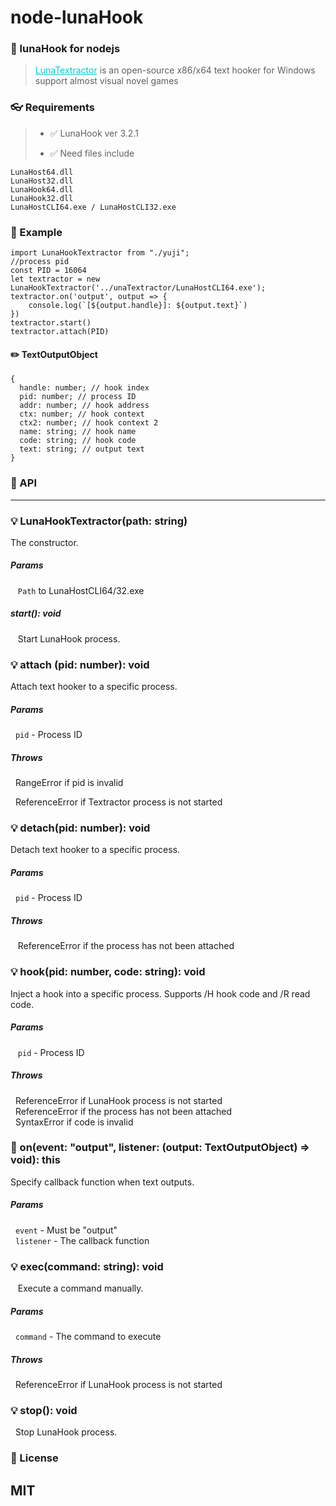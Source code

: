 # node-lunaHook
### 👀 lunaHook for nodejs
> <a href="https://github.com/HIllya51/LunaHook" style="color:#00CDCD">LunaTextractor</a> is an open-source x86/x64 text hooker for Windows support almost visual novel games
### 👓 Requirements
> * ✅ LunaHook ver 3.2.1
>
>
> * ✅ Need files include
```
LunaHost64.dll
LunaHost32.dll
LunaHook64.dll
LunaHook32.dll
LunaHostCLI64.exe / LunaHostCLI32.exe
```
### 📜 Example
```
import LunaHookTextractor from "./yuji";
//process pid
const PID = 16064
let textractor = new LunaHookTextractor('../unaTextractor/LunaHostCLI64.exe');
textractor.on('output', output => {
    console.log(`[${output.handle}]: ${output.text}`)
})
textractor.start()
textractor.attach(PID)
```
#### ✏️ TextOutputObject
```
{
  handle: number; // hook index
  pid: number; // process ID
  addr: number; // hook address
  ctx: number; // hook context
  ctx2: number; // hook context 2
  name: string; // hook name
  code: string; // hook code
  text: string; // output text
}
```
### 🔑 API
---
### 💡 LunaHookTextractor(path: string)
The constructor.  
##### Params  
&nbsp;&nbsp; `Path` to LunaHostCLI64/32.exe
##### start(): void
&nbsp;&nbsp; Start LunaHook process.

### 💡 attach (pid: number): void
 Attach text hooker to a specific process.
##### Params
 &nbsp;&nbsp;`pid` - Process ID
##### Throws
 &nbsp;&nbsp;RangeError if pid is invalid  

 &nbsp;&nbsp;ReferenceError if Textractor process is not started
### 💡 detach(pid: number): void
Detach text hooker to a specific process.
##### Params
&nbsp;&nbsp;`pid` - Process ID

##### Throws
&nbsp;&nbsp; ReferenceError if the process has not been attached

### 💡 hook(pid: number, code: string): void
 Inject a hook into a specific process.
 Supports /H hook code and /R read code.  
##### Params  
&nbsp;&nbsp; `pid` - Process ID
##### Throws
 &nbsp;&nbsp;ReferenceError if LunaHook process is not started  
 &nbsp;&nbsp;ReferenceError if the process has not been attached  
 &nbsp;&nbsp;SyntaxError if code is invalid

### 🔋 on(event: "output", listener: (output: TextOutputObject) => void): this
Specify callback function when text outputs.
##### Params
&nbsp;&nbsp;`event`  - Must be "output"  
&nbsp;&nbsp;`listener` - The callback function
### 💡 exec(command: string): void
&nbsp;&nbsp; Execute a command manually.
##### Params
&nbsp;&nbsp;`command` - The command to execute
##### Throws
&nbsp;&nbsp;ReferenceError if LunaHook process is not started
### 💡 stop(): void
&nbsp;&nbsp;Stop LunaHook process.
### 🚪 License
## MIT
